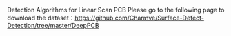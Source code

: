 Detection Algorithms for Linear Scan PCB
Please go to the following page to download the dataset：https://github.com/Charmve/Surface-Defect-Detection/tree/master/DeepPCB
